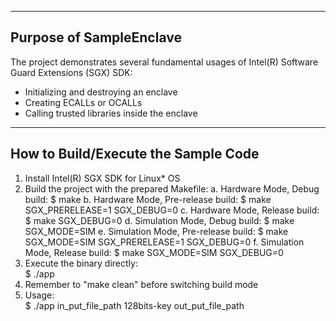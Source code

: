 ------------------------
Purpose of SampleEnclave
------------------------
The project demonstrates several fundamental usages of Intel(R) Software Guard
Extensions (SGX) SDK:
- Initializing and destroying an enclave
- Creating ECALLs or OCALLs
- Calling trusted libraries inside the enclave

------------------------------------
How to Build/Execute the Sample Code
------------------------------------
1. Install Intel(R) SGX SDK for Linux* OS
2. Build the project with the prepared Makefile:
    a. Hardware Mode, Debug build:
        $ make
    b. Hardware Mode, Pre-release build:
        $ make SGX_PRERELEASE=1 SGX_DEBUG=0
    c. Hardware Mode, Release build:
        $ make SGX_DEBUG=0
    d. Simulation Mode, Debug build:
        $ make SGX_MODE=SIM
    e. Simulation Mode, Pre-release build:
        $ make SGX_MODE=SIM SGX_PRERELEASE=1 SGX_DEBUG=0
    f. Simulation Mode, Release build:
        $ make SGX_MODE=SIM SGX_DEBUG=0
3. Execute the binary directly:  
        $ ./app
4. Remember to "make clean" before switching build mode
5. Usage:   
        $ ./app in\_put\_file\_path   128bits-key    out\_put\_file\_path
